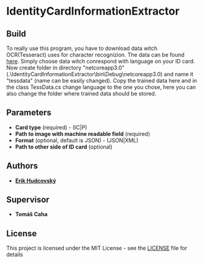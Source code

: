 # IdentityCardInformationExtractor


## Build 

To really use this program, you have to download data witch OCR(Tesseract) uses for character recognizion. The data can be found [here](https://github.com/tesseract-ocr/tessdata). Simply choose data witch conrespond with language on your ID card. Now create folder in directory "netcoreapp3.0" (.\IdentityCardInformationExtractor\bin\Debug\netcoreapp3.0) and name it "tessdata" (name can be easily changed). Copy the trained data here and in the class TessData.cs change language to the one you chose, here you can also change the folder where trained data should be stored.


## Parameters

* **Card type** (required) - (IC|P)
* **Path to image with machine readable field** (required)
* **Format** (optional, default is JSON) - (JSON|XML)
* **Path to other side of ID card** (optional)


## Authors

* **[Erik Hudcovský](https://github.com/erzik987)**


## Supervisor

* **Tomáš Caha**


## License

This project is licensed under the MIT License - see the [LICENSE](LICENSE) file for details
